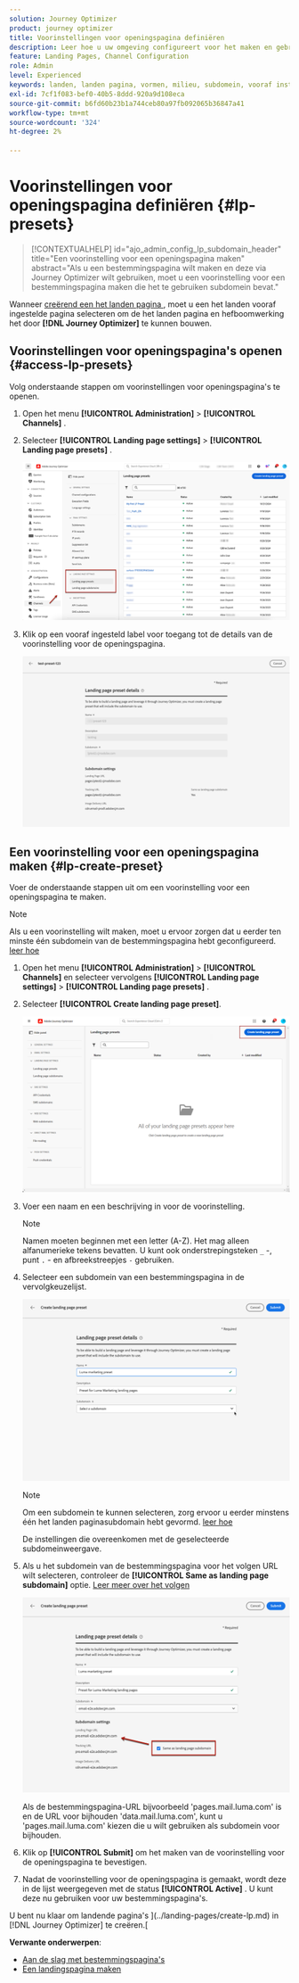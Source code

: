 ```yaml
---
solution: Journey Optimizer
product: journey optimizer
title: Voorinstellingen voor openingspagina definiëren
description: Leer hoe u uw omgeving configureert voor het maken en gebruiken van bestemmingspagina's met Journey Optimizer
feature: Landing Pages, Channel Configuration
role: Admin
level: Experienced
keywords: landen, landen pagina, vormen, milieu, subdomein, vooraf instelt
exl-id: 7cf1f083-bef0-40b5-8ddd-920a9d108eca
source-git-commit: b6fd60b23b1a744ceb80a97fb092065b36847a41
workflow-type: tm+mt
source-wordcount: '324'
ht-degree: 2%

---
```


# Voorinstellingen voor openingspagina definiëren {#lp-presets}

>[!CONTEXTUALHELP]
>id="ajo_admin_config_lp_subdomain_header"
>title="Een voorinstelling voor een openingspagina maken"
>abstract="Als u een bestemmingspagina wilt maken en deze via Journey Optimizer wilt gebruiken, moet u een voorinstelling voor een bestemmingspagina maken die het te gebruiken subdomein bevat."

Wanneer [ creërend een het landen pagina ](../landing-pages/create-lp.md#create-a-lp), moet u een het landen vooraf ingestelde pagina selecteren om de het landen pagina en hefboomwerking het door **[!DNL Journey Optimizer]** te kunnen bouwen.

## Voorinstellingen voor openingspagina&#39;s openen {#access-lp-presets}

Volg onderstaande stappen om voorinstellingen voor openingspagina&#39;s te openen.

1. Open het menu **[!UICONTROL Administration]** > **[!UICONTROL Channels]** .

1. Selecteer **[!UICONTROL Landing page settings]** > **[!UICONTROL Landing page presets]** .

   ![](assets/lp_presets-access.png)

1. Klik op een vooraf ingesteld label voor toegang tot de details van de voorinstelling voor de openingspagina.

   ![](assets/lp_preset-details.png)

## Een voorinstelling voor een openingspagina maken {#lp-create-preset}

Voer de onderstaande stappen uit om een voorinstelling voor een openingspagina te maken.

>[!NOTE]
>
>Als u een voorinstelling wilt maken, moet u ervoor zorgen dat u eerder ten minste één subdomein van de bestemmingspagina hebt geconfigureerd. [ leer hoe ](lp-subdomains.md)

1. Open het menu **[!UICONTROL Administration]** > **[!UICONTROL Channels]** en selecteer vervolgens **[!UICONTROL Landing page settings]** > **[!UICONTROL Landing page presets]** .

1. Selecteer **[!UICONTROL Create landing page preset]**.

   ![](assets/lp_create-preset-temp.png)

1. Voer een naam en een beschrijving in voor de voorinstelling.

   >[!NOTE]
   >
   > Namen moeten beginnen met een letter (A-Z). Het mag alleen alfanumerieke tekens bevatten. U kunt ook onderstrepingsteken `_` -, punt `.` - en afbreekstreepjes `-` gebruiken.

1. Selecteer een subdomein van een bestemmingspagina in de vervolgkeuzelijst.

   ![](assets/lp_preset-subdomain.png)

   >[!NOTE]
   >
   >Om een subdomein te kunnen selecteren, zorg ervoor u eerder minstens één het landen paginasubdomain hebt gevormd. [ leer hoe ](#lp-subdomains)

   De instellingen die overeenkomen met de geselecteerde subdomeinweergave.

1. Als u het subdomein van de bestemmingspagina voor het volgen URL wilt selecteren, controleer de **[!UICONTROL Same as landing page subdomain]** optie. [ Leer meer over het volgen ](../email/message-tracking.md)

   ![](assets/lp_preset-subdomain-settings-same.png)

   Als de bestemmingspagina-URL bijvoorbeeld &#39;pages.mail.luma.com&#39; is en de URL voor bijhouden &#39;data.mail.luma.com&#39;, kunt u &#39;pages.mail.luma.com&#39; kiezen die u wilt gebruiken als subdomein voor bijhouden.

1. Klik op **[!UICONTROL Submit]** om het maken van de voorinstelling voor de openingspagina te bevestigen. <!--You can also save the preset as draft and resume its configuration later on.-->

   <!--![](assets/lp_preset-subdomain-settings-submit.png)-->

1. Nadat de voorinstelling voor de openingspagina is gemaakt, wordt deze in de lijst weergegeven met de status **[!UICONTROL Active]** . U kunt deze nu gebruiken voor uw bestemmingspagina&#39;s.

U bent nu klaar om landende pagina&#39;s ](../landing-pages/create-lp.md) in [!DNL Journey Optimizer] te creëren.[
<!--
>[!NOTE]
>
>Learn how to create channel configurations for push notifications and emails in [this section](channel-surfaces.md).-->

**Verwante onderwerpen**:

* [Aan de slag met bestemmingspagina&#39;s](../landing-pages/get-started-lp.md)
* [Een landingspagina maken](../landing-pages/create-lp.md#create-a-lp)
